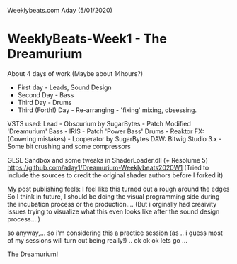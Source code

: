 Weeklybeats.com
Aday (5/01/2020) 

# WeeklyBeats-Week1 - The Dreamurium

About 4 days of work (Maybe about 14hours?)
- First day - Leads, Sound Design
- Second Day - Bass
- Third Day - Drums
- Third (Forth!) Day - Re-arranging - 'fixing' mixing, obsessing.


VSTS used:
Lead - Obscurium by SugarBytes - Patch Modified 'Dreamurium'
Bass - IRIS - Patch 'Power Bass'
Drums - Reaktor
FX: (Covering mistakes) - Looperator by SugarBytes
DAW: Bitwig Studio 3.x - Some bit crushing and some compressors

GLSL Sandbox and some tweaks in ShaderLoader.dll (+ Resolume 5)
https://github.com/aday1/Dreamurium-Weeklybeats2020W1
(Tried to include the sources to credit the original shader authors before I forked it)

My post publishing feels:
I feel like this turned out a rough around the edges 
So I think in future, I should be doing the visual programming side during the incubation process or the production....
(But i orginally had creaivity issues trying to visualize what this even looks like after the sound design process....)

so anyway,... so i'm considering this a practice session (as .. i guess most of my sessions will turn out being really!)
.. ok ok ok lets go ... 

The Dreamurium!
